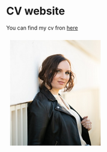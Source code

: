 # CV website
You can find my cv fron [here](https://heidikeskitalo2020.github.io/CV-Website/)
<div class="foto">
      <img align="left" src="https://raw.githubusercontent.com/HeidiKeskitalo2020/CV-Website/master/Assets/Heidi.K.jpg" HSPACE=10 VSPACE=10 alt="Heidi Keskitalo " height="280" />
  </div>